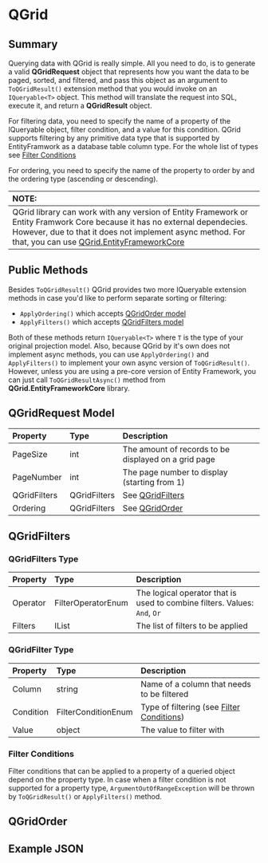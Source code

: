 # QGrid

## Summary
Querying data with QGrid is really simple. All you need to do, is to generate a valid **QGridRequest** object that represents how you want the data to be paged, sorted, and filtered, and pass this object as an argument to `ToQGridResult()` extension method that you would invoke on an `IQueryable<T>` object. This method will translate the request into SQL, execute it, and return a **QGridResult** object.

For filtering data, you need to specify the name of a property of the IQueryable object, filter condition, and a value for this condition. QGrid supports filtering by any primitive data type that is supported by EntityFramwork as a database table column type. For the whole list of types see [Filter Conditions](#-filter-conditions)

For ordering, you need to specify the name of the property to order by and the ordering type (ascending or descending).


| NOTE: |
| :--- |
| QGrid library can work with any version of Entity Framework or Entity Framwork Core because it has no external dependecies. However, due to that it does not implement async method. For that, you can use [QGrid.EntityFrameworkCore](https://github.com/neecto/dot-net-qgrid/tree/master/src/QGrid.EntityFrameworkCore)|

## Public Methods
Besides `ToQGridResult()` QGrid provides two more IQueryable extension methods in case you'd like to perform separate sorting or filtering:
- `ApplyOrdering()` which accepts [QGridOrder model](#-qgridorder) 
- `ApplyFilters()` which accepts [QGridFilters model](#-qgridfilters)

Both of these methods return `IQueryable<T>` where `T` is the type of your original projection model.
Also, because QGrid by it's own does not implement async methods, you can use `ApplyOrdering()` and `ApplyFilters()` to implement your own async version of `ToQGridResult()`. However, unless you are using a pre-core version of Entity Framework, you can just call `ToQGridResultAsync()` method from **QGrid.EntityFrameworkCore** library.

## QGridRequest Model

| Property | Type | Description |
| :--- | :--- | :--- |
| PageSize | int | The amount of records to be displayed on a grid page |
| PageNumber | int | The page number to display (starting from 1) |
| QGridFilters | QGridFilters | See [QGridFilters](#-qgridfilters) |
| Ordering | QGridFilters | See [QGridOrder](#-qgridorder) |

##  QGridFilters

### QGridFilters Type
| Property | Type | Description |
| :--- | :--- | :--- |
| Operator | FilterOperatorEnum | The logical operator that is used to combine filters. Values: `And`, `Or`  |
| Filters | IList<QGridFilter> | The list of filters to be applied |
  
### QGridFilter Type
| Property | Type | Description |
| :--- | :--- | :--- |
| Column | string | Name of a column that needs to be filtered  |
| Condition | FilterConditionEnum | Type of filtering (see [Filter Conditions](#-filter-conditions)) |
| Value | object | The value to filter with |

### Filter Conditions
Filter conditions that can be applied to a property of a queried object depend on the property type. In case when a filter condition is not supported for a property type, `ArgumentOutOfRangeException` will be thrown by `ToQGridResult()` or `ApplyFilters()` method.

##  QGridOrder

## Example JSON
